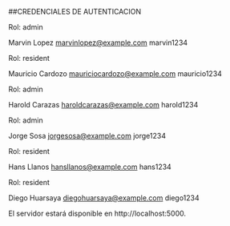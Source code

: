 ##CREDENCIALES DE AUTENTICACION

Rol: admin

Marvin Lopez
marvinlopez@example.com
marvin1234


Rol: resident

Mauricio Cardozo
mauriciocardozo@example.com
mauricio1234

	
Rol: admin

Harold Carazas
haroldcarazas@example.com
harold1234


Rol: admin

Jorge Sosa
jorgesosa@example.com
jorge1234


Rol: resident

Hans Llanos
hansllanos@example.com
hans1234


Rol: resident

Diego Huarsaya
diegohuarsaya@example.com
diego1234


El servidor estará disponible en http://localhost:5000.